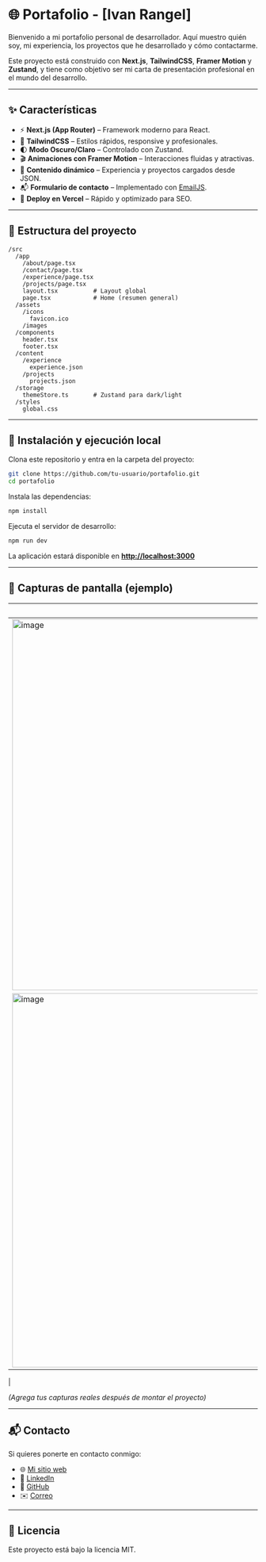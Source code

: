 # 🌐 Portafolio - \[Ivan Rangel]

Bienvenido a mi portafolio personal de desarrollador.
Aquí muestro quién soy, mi experiencia, los proyectos que he desarrollado y cómo contactarme.

Este proyecto está construido con **Next.js**, **TailwindCSS**, **Framer Motion** y **Zustand**, y tiene como objetivo ser mi carta de presentación profesional en el mundo del desarrollo.

---

## ✨ Características

* ⚡ **Next.js (App Router)** – Framework moderno para React.
* 🎨 **TailwindCSS** – Estilos rápidos, responsive y profesionales.
* 🌓 **Modo Oscuro/Claro** – Controlado con Zustand.
* 🎬 **Animaciones con Framer Motion** – Interacciones fluidas y atractivas.
* 📂 **Contenido dinámico** – Experiencia y proyectos cargados desde JSON.
* 📬 **Formulario de contacto** – Implementado con [EmailJS](https://www.emailjs.com/).
* 🚀 **Deploy en Vercel** – Rápido y optimizado para SEO.

---

## 📂 Estructura del proyecto

```
/src
  /app
    /about/page.tsx
    /contact/page.tsx
    /experience/page.tsx
    /projects/page.tsx
    layout.tsx          # Layout global
    page.tsx            # Home (resumen general)
  /assets
    /icons
      favicon.ico
    /images
  /components
    header.tsx
    footer.tsx
  /content
    /experience
      experience.json
    /projects
      projects.json
  /storage
    themeStore.ts       # Zustand para dark/light
  /styles
    global.css
```

---

## 🚀 Instalación y ejecución local

Clona este repositorio y entra en la carpeta del proyecto:

```bash
git clone https://github.com/tu-usuario/portafolio.git
cd portafolio
```

Instala las dependencias:

```bash
npm install
```

Ejecuta el servidor de desarrollo:

```bash
npm run dev
```

La aplicación estará disponible en **[http://localhost:3000](http://localhost:3000)**

---

## 📸 Capturas de pantalla (ejemplo)

| Inicio                                    | Proyectos                                         |
| ----------------------------------------- | ------------------------------------------------- |
| <img width="1438" height="749" alt="image" src="https://github.com/user-attachments/assets/1ae3a135-7d95-4a79-9f5b-06c3c3970e63" />
| <img width="1438" height="755" alt="image" src="https://github.com/user-attachments/assets/2ca27c2a-15a8-4741-83f9-82a41d1fcdf0" />
|

*(Agrega tus capturas reales después de montar el proyecto)*

---

## 📬 Contacto

Si quieres ponerte en contacto conmigo:

* 🌐 [Mi sitio web](https://tusitio.dev)
* 💼 [LinkedIn](https://linkedin.com/in/tuusuario)
* 🐙 [GitHub](https://github.com/Ianbleake)
* ✉️ [Correo](mailto:bleakedev@gmail.com)

---

## 📄 Licencia

Este proyecto está bajo la licencia MIT.
